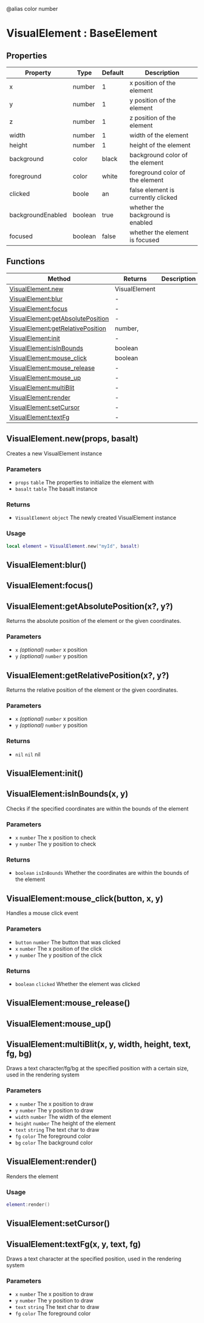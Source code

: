 @alias color number
# VisualElement : BaseElement

## Properties

|Property|Type|Default|Description|
|---|---|---|---|
|x|number|1|x position of the element
|y|number|1|y position of the element
|z|number|1|z position of the element
|width|number|1|width of the element
|height|number|1|height of the element
|background|color|black|background color of the element
|foreground|color|white|foreground color of the element
|clicked|boole|an|false element is currently clicked
|backgroundEnabled|boolean|true|whether the background is enabled
|focused|boolean|false|whether the element is focused

## Functions

|Method|Returns|Description|
|---|---|---|
|[VisualElement.new](#VisualElement.new)|VisualElement|
|[VisualElement:blur](#VisualElement:blur)|-|
|[VisualElement:focus](#VisualElement:focus)|-|
|[VisualElement:getAbsolutePosition](#VisualElement:getAbsolutePosition)|-|
|[VisualElement:getRelativePosition](#VisualElement:getRelativePosition)|number,|
|[VisualElement:init](#VisualElement:init)|-|
|[VisualElement:isInBounds](#VisualElement:isInBounds)|boolean|
|[VisualElement:mouse_click](#VisualElement:mouse_click)|boolean|
|[VisualElement:mouse_release](#VisualElement:mouse_release)|-|
|[VisualElement:mouse_up](#VisualElement:mouse_up)|-|
|[VisualElement:multiBlit](#VisualElement:multiBlit)|-|
|[VisualElement:render](#VisualElement:render)|-|
|[VisualElement:setCursor](#VisualElement:setCursor)|-|
|[VisualElement:textFg](#VisualElement:textFg)|-|

## VisualElement.new(props, basalt)
Creates a new VisualElement instance

### Parameters
* `props` `table` The properties to initialize the element with
* `basalt` `table` The basalt instance

### Returns
* `VisualElement` `object` The newly created VisualElement instance

### Usage
 ```lua
local element = VisualElement.new("myId", basalt)
```

## VisualElement:blur()

## VisualElement:focus()

## VisualElement:getAbsolutePosition(x?, y?)
Returns the absolute position of the element or the given coordinates.

### Parameters
* `x` *(optional)* `number` x position
* `y` *(optional)* `number` y position

## VisualElement:getRelativePosition(x?, y?)
Returns the relative position of the element or the given coordinates.

### Parameters
* `x` *(optional)* `number` x position
* `y` *(optional)* `number` y position

### Returns
* `nil` `nil` nil

## VisualElement:init()

## VisualElement:isInBounds(x, y)
Checks if the specified coordinates are within the bounds of the element

### Parameters
* `x` `number` The x position to check
* `y` `number` The y position to check

### Returns
* `boolean` `isInBounds` Whether the coordinates are within the bounds of the element

## VisualElement:mouse_click(button, x, y)
Handles a mouse click event

### Parameters
* `button` `number` The button that was clicked
* `x` `number` The x position of the click
* `y` `number` The y position of the click

### Returns
* `boolean` `clicked` Whether the element was clicked

## VisualElement:mouse_release()

## VisualElement:mouse_up()

## VisualElement:multiBlit(x, y, width, height, text, fg, bg)
Draws a text character/fg/bg at the specified position with a certain size, used in the rendering system

### Parameters
* `x` `number` The x position to draw
* `y` `number` The y position to draw
* `width` `number` The width of the element
* `height` `number` The height of the element
* `text` `string` The text char to draw
* `fg` `color` The foreground color
* `bg` `color` The background color

## VisualElement:render()
Renders the element

### Usage
 ```lua
element:render()
```

## VisualElement:setCursor()

## VisualElement:textFg(x, y, text, fg)
Draws a text character at the specified position, used in the rendering system

### Parameters
* `x` `number` The x position to draw
* `y` `number` The y position to draw
* `text` `string` The text char to draw
* `fg` `color` The foreground color

